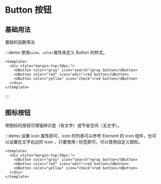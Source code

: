 # Button 按钮

## 基础用法

基础的函数用法

:::demo 使用`size`、`color`属性来定义 Button 的样式。

```vue
<template>
  <div style="margin-top:50px;">
    <UButton color="gray" icon="search">gray button</UButton>
    <UButton color="red" icon="edit">red button</UButton>
    <UButton color="yellow" icon="check">red button</UButton>
  </div>
</template>
```

:::

## 图标按钮

带图标的按钮可增强辨识度（有文字）或节省空间（无文字）。

:::demo 设置 icon 属性即可，icon 的列表可以参考 Element 的 icon 组件，也可以设置在文字右边的 icon ，只要使用 i 标签即可，可以使用自定义图标。

```vue
<template>
  <div style="margin-top:50px;">
    <UButton color="gray" icon="search">gray button</UButton>
    <UButton color="red" icon="edit">red button</UButton>
    <UButton color="yellow" icon="check">red button</UButton>
  </div>
</template>
```
